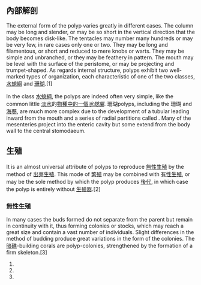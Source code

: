 ## 內部解剖

The external form of the polyp varies greatly in different cases. The column may be long and slender, or may be so short in the vertical direction that the body becomes disk-like. The tentacles may number many hundreds or may be very few, in rare cases only one or two. They may be long and filamentous, or short and reduced to mere knobs or warts. They may be simple and unbranched, or they may be feathery in pattern. The mouth may be level with the surface of the peristome, or may be projecting and trumpet-shaped. As regards internal structure, polyps exhibit two well-marked types of organization, each characteristic of one of the two classes, [水螅綱](../Page/水螅纲.md "wikilink") and [珊瑚](../Page/珊瑚.md "wikilink").\[1\]

In the class [水螅綱](../Page/水螅纲.md "wikilink"), the polyps are indeed often very simple, like the common little [淡水](../Page/淡水.md "wikilink")的[物種中的](../Page/物种.md "wikilink")[一個](../Page/属.md "wikilink")*[水螅屬](../Page/水螅屬.md "wikilink")*. 珊瑚polyps, including the 珊瑚 and [海葵](../Page/海葵.md "wikilink"), are much more complex due to the development of a tubular  leading inward from the mouth and a series of radial partitions called . Many of the mesenteries project into the enteric cavity but some extend from the body wall to the central stomodaeum.

## 生殖

It is an almost universal attribute of polyps to reproduce [無性生殖](../Page/无性生殖.md "wikilink") by the method of [出芽生殖](https://zh.wikipedia.org/wiki/出芽生殖 "wikilink"). This mode of [繁殖](../Page/繁殖.md "wikilink") may be combined with [有性生殖](../Page/有性生殖.md "wikilink"), or may be the sole method by which the polyp produces [後代](https://zh.wikipedia.org/wiki/后代 "wikilink"), in which case the polyp is entirely without [生殖器](../Page/生殖器.md "wikilink").\[2\]

### 無性生殖

In many cases the buds formed do not separate from the parent but remain in continuity with it, thus forming colonies or stocks, which may reach a great size and contain a vast number of individuals. Slight differences in the method of budding produce great variations in the form of the colonies. The [暗礁](https://zh.wikipedia.org/wiki/暗礁 "wikilink")-building corals are polyp-colonies, strengthened by the formation of a firm skeleton.\[3\]

1.
2.
3.